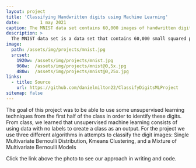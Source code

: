 ```yaml
---
layout: project
title: 'Classifying Handwritten digits using Machine Learning'
date:        1 may 2021
caption: The MNIST data set contains 60,000 images of handwritten digits
description: >
  The MNIST data set is a data set that contains 60,000 small squared pixel grayscale images. 
image: 
  path: /assets/img/projects/mnist.jpg
  srcset: 
    1920w: /assets/img/projects/mnist.jpg
    960w:  /assets/img/projects/mnist@0,5x.jpg
    480w:  /assets/img/projects/mnist@0,25x.jpg
links:
  - title: Source
    url: https://github.com/danielmilton22/ClassifyDigitsMLProject
sitemap: false
---
```


The goal of this project was to be able to use some
unsupervised learning techniques from the first half of the class in order to identify these digits. From
class, we learned that unsupervised machine learning consists of using data with no labels to create a
class as an output. For the project we use three different algorithms in attempts to classify the digit
images: Single Multivariate Bernoulli Distribution, Kmeans Clustering, and a Mixture of Multivariate
Bernoulli Models

Click the link above the photo to see our approach in writing and code.
